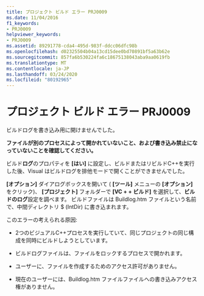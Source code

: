 ```yaml
---
title: プロジェクト ビルド エラー PRJ0009
ms.date: 11/04/2016
f1_keywords:
- PRJ0009
helpviewer_keywords:
- PRJ0009
ms.assetid: 89291778-cda4-495d-983f-ddcc06dfc98b
ms.openlocfilehash: d02325504b04a13cd15dee0bd70891bf5a63b62e
ms.sourcegitcommit: 857fa6b530224fa6c18675138043aba9aa0619fb
ms.translationtype: MT
ms.contentlocale: ja-JP
ms.lasthandoff: 03/24/2020
ms.locfileid: "80192965"
---
```

# <a name="project-build-error-prj0009"></a>プロジェクト ビルド エラー PRJ0009

ビルドログを書き込み用に開けませんでした。

**ファイルが別のプロセスによって開かれていないこと、および書き込み禁止になっていないことを確認してください。**

ビルド**ログ**のプロパティを **[はい]** に設定し、ビルドまたはリビルドC++を実行した後、Visual はビルドログを排他モードで開くことができませんでした。

**[オプション]** ダイアログボックスを開いて ( **[ツール]** メニューの **[オプション]** をクリック)、 **[プロジェクト]** フォルダーで **[VC + + ビルド]** を選択して、**ビルドのログ**設定を調べます。 ビルドファイルは Buildlog.htm ファイルという名前で、中間ディレクトリ $ (IntDir) に書き込まれます。

このエラーの考えられる原因:

- 2つのビジュアルC++プロセスを実行していて、同じプロジェクトの同じ構成を同時にビルドしようとしています。

- ビルドログファイルは、ファイルをロックするプロセスで開かれます。

- ユーザーに、ファイルを作成するためのアクセス許可がありません。

- 現在のユーザーには、Buildlog.htm ファイルファイルへの書き込みアクセス権がありません。
